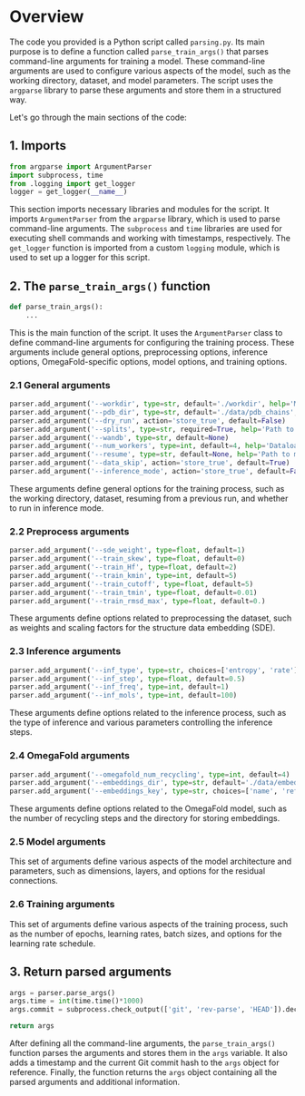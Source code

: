 # Overview

The code you provided is a Python script called `parsing.py`. Its main purpose is to define a function called `parse_train_args()` that parses command-line arguments for training a model. These command-line arguments are used to configure various aspects of the model, such as the working directory, dataset, and model parameters. The script uses the `argparse` library to parse these arguments and store them in a structured way.

Let's go through the main sections of the code:

## 1. Imports

```python
from argparse import ArgumentParser
import subprocess, time
from .logging import get_logger
logger = get_logger(__name__)
```

This section imports necessary libraries and modules for the script. It imports `ArgumentParser` from the `argparse` library, which is used to parse command-line arguments. The `subprocess` and `time` libraries are used for executing shell commands and working with timestamps, respectively. The `get_logger` function is imported from a custom `logging` module, which is used to set up a logger for this script.

## 2. The `parse_train_args()` function

```python
def parse_train_args():
    ...
```

This is the main function of the script. It uses the `ArgumentParser` class to define command-line arguments for configuring the training process. These arguments include general options, preprocessing options, inference options, OmegaFold-specific options, model options, and training options.

### 2.1 General arguments

```python
parser.add_argument('--workdir', type=str, default='./workdir', help='Model checkpoint root directory')
parser.add_argument('--pdb_dir', type=str, default='./data/pdb_chains', help='Path to unpacked PDB chains')
parser.add_argument('--dry_run', action='store_true', default=False)
parser.add_argument('--splits', type=str, required=True, help='Path to splits CSV')
parser.add_argument('--wandb', type=str, default=None)
parser.add_argument('--num_workers', type=int, default=4, help='Dataloader workers')
parser.add_argument('--resume', type=str, default=None, help='Path to model dir to continue training')
parser.add_argument('--data_skip', action='store_true', default=True)
parser.add_argument('--inference_mode', action='store_true', default=False)
```

These arguments define general options for the training process, such as the working directory, dataset, resuming from a previous run, and whether to run in inference mode.

### 2.2 Preprocess arguments

```python
parser.add_argument('--sde_weight', type=float, default=1)
parser.add_argument('--train_skew', type=float, default=0)
parser.add_argument('--train_Hf', type=float, default=2)
parser.add_argument('--train_kmin', type=int, default=5)
parser.add_argument('--train_cutoff', type=float, default=5)
parser.add_argument('--train_tmin', type=float, default=0.01)
parser.add_argument('--train_rmsd_max', type=float, default=0.)
```

These arguments define options related to preprocessing the dataset, such as weights and scaling factors for the structure data embedding (SDE).

### 2.3 Inference arguments

```python
parser.add_argument('--inf_type', type=str, choices=['entropy', 'rate'], default='rate')
parser.add_argument('--inf_step', type=float, default=0.5)
parser.add_argument('--inf_freq', type=int, default=1)
parser.add_argument('--inf_mols', type=int, default=100)
```

These arguments define options related to the inference process, such as the type of inference and various parameters controlling the inference steps.

### 2.4 OmegaFold arguments

```python
parser.add_argument('--omegafold_num_recycling', type=int, default=4)
parser.add_argument('--embeddings_dir', type=str, default='./data/embeddings')
parser.add_argument('--embeddings_key', type=str, choices=['name', 'reference'], default='reference')
```

These arguments define options related to the OmegaFold model, such as the number of recycling steps and the directory for storing embeddings.

### 2.5 Model arguments

This set of arguments define various aspects of the model architecture and parameters, such as dimensions, layers, and options for the residual connections.

### 2.6 Training arguments

This set of arguments define various aspects of the training process, such as the number of epochs, learning rates, batch sizes, and options for the learning rate schedule.

## 3. Return parsed arguments

```python
args = parser.parse_args()
args.time = int(time.time()*1000)
args.commit = subprocess.check_output(['git', 'rev-parse', 'HEAD']).decode('ascii').strip()

return args
```

After defining all the command-line arguments, the `parse_train_args()` function parses the arguments and stores them in the `args` variable. It also adds a timestamp and the current Git commit hash to the `args` object for reference. Finally, the function returns the `args` object containing all the parsed arguments and additional information.